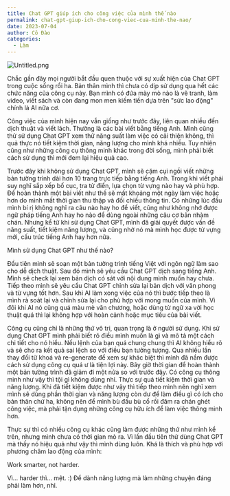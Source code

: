 ```yaml
---
title: Chat GPT giúp ích cho công việc của mình thế nào
permalink: chat-gpt-giup-ich-cho-cong-viec-cua-minh-the-nao/
date: 2023-07-04
author: Cô Đào
categories:
  - Làm
---
```


![Untitled.png](/images/054caa50-dccf-4755-bdee-a1b30dcf08cf/Untitled.png)


Chắc gần đây mọi người bắt đầu quen thuộc với sự xuất hiện của Chat GPT trong cuộc sống rồi ha. Bản thân mình thì chưa có dịp sử dụng qua hết các chức năng của công cụ này. Bạn mình có đứa mày mò nào là vẽ tranh, làm video, viết sách và còn đang mon men kiếm tiền dựa trên "sức lao động" chính là AI nữa cơ.


Công việc của mình hiện nay vẫn giống như trước đây, liên quan nhiều đến dịch thuật và viết lách. Thường là các bài viết bằng tiếng Anh. Mình cũng thử sử dụng Chat GPT xem thử năng suất làm việc có cải thiện không, thì quả thực nó tiết kiệm thời gian, năng lượng cho mình khá nhiều. Tuy nhiên cũng như những công cụ thông minh khác trong đời sống, mình phải biết cách sử dụng thì mới đem lại hiệu quả cao.


Trước đây khi không sử dụng Chat GPT, mình sẽ cặm cụi ngồi viết những bản tường trình dài hơn 10 trang trực tiếp bằng tiếng Anh. Trong khi viết phải suy nghĩ sắp xếp bố cục, tra từ điển, lựa chọn từ vựng nào hay và phù hợp. Để hoàn thành một bài viết như thế sẽ mất khoảng một ngày làm việc hoặc hơn do mình mất thời gian thu thập và đối chiếu thông tin. Có những lúc đầu mình bí rị không nghĩ ra câu nào hay ho để viết, cũng như không nhớ được ngữ pháp tiếng Anh hay ho nào để dùng ngoài những câu cơ bản nhàm chán. Nhưng kể từ khi sử dụng Chat GPT, mình đã giải quyết được vấn đề năng suất, tiết kiệm năng lượng, và cũng nhờ nó mà mình học được từ vựng mới, cấu trúc tiếng Anh hay hơn nữa.


Mình sử dụng Chat GPT như thế nào?


Đầu tiên mình sẽ soạn một bản tường trình tiếng Việt với ngôn ngữ làm sao cho dễ dịch thuật. Sau đó mình sẽ yêu cầu Chat GPT dịch sang tiếng Anh. Mình sẽ check lại xem bản dịch có sát với nội dung mình muốn hay chưa. Tiếp theo mình sẽ yêu cầu Chat GPT chỉnh sửa lại bản dịch với văn phong và từ vựng tốt hơn. Sau khi AI làm xong việc của nó thì bước tiếp theo là mình rà soát lại và chỉnh sửa lại cho phù hợp với mong muốn của mình. Vì đôi khi AI nó cũng quá màu mè văn chương, hoặc dùng từ ngữ xa vời học thuật quá thì lại không hợp với hoàn cảnh hoặc mục tiêu của bài viết.


Công cụ cũng chỉ là những thứ vô tri, quan trọng là ở người sử dụng. Khi sử dụng Chat GPT mình phải biết rõ điều mình muốn là gì và mô tả một cách chi tiết cho nó hiểu. Nếu lệnh của bạn quá chung chung thì AI không hiểu rõ và sẽ cho ra kết quả sai lệch so với điều bạn tưởng tượng. Qua nhiều lần thay đổi từ khoá và re-generate để xem sự khác biệt thì mình đã nắm được cách sử dụng công cụ quá ư là tiện lợi này. Bây giờ thời gian để hoàn thành một bản tường trình đã giảm đi một nửa so với trước đây. Có công cụ thông minh như vậy thì tội gì không dùng nhỉ. Thực sự quá tiết kiệm thời gian và năng lượng. Khi đã tiết kiệm được như vậy thì tiếp theo mình nên nghĩ xem mình sẽ dùng phần thời gian và năng lượng còn dư để làm điều gì có ích cho bản thân chứ ha, không nên để mình bù đầu bù cổ rồi đâm ra chán ghét công việc, mà phải tận dụng những công cụ hữu ích để làm việc thông minh hơn.


Thực sự thì có nhiều công cụ khác cũng làm được những thứ như mình kể trên, nhưng mình chưa có thời gian mò ra. Vì lần đầu tiên thử dùng Chat GPT mà thấy nó hiệu quả như vậy thì mình dùng luôn. Khá là thích và phù hợp với phương châm lao động của mình:


Work smarter, not harder.


Vì... harder thì... mệt. :) Để dành năng lượng mà làm những chuyện đáng phải làm hơn, nhỉ.

